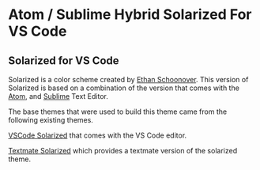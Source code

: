 # Atom / Sublime Hybrid Solarized For VS Code

## Solarized for VS Code
Solarized is a color scheme created by [Ethan Schoonover](http://ethanschoonover.com/solarized).
This version of Solarized is based on a combination of the version that comes with the [Atom](https://atom.io), and [Sublime](https://sublimetext.com) Text Editor.

The base themes that were used to build this theme came from the following existing themes.

[VSCode Solarized](https://github.com/Microsoft/vscode/tree/master/extensions/theme-solarized-dark) that comes with the VS Code editor.

[Textmate Solarized](https://github.com/deplorableword/textmate-solarized) which provides a textmate version of the solarized theme.
